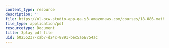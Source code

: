 ```yaml
---
content_type: resource
description: ''
file: https://ol-ocw-studio-app-qa.s3.amazonaws.com/courses/18-086-mathematical-methods-for-engineers-ii-spring-2006/b0255237cab7d24c8891bec5a68754ac_FrrTXj13DNk.pdf
file_type: application/pdf
resourcetype: Document
title: 3play pdf file
uid: b0255237-cab7-d24c-8891-bec5a68754ac
---
```

